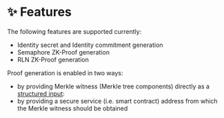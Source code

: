 # ✨ Features

The following features are supported currently:

* Identity secret and Identity commitment generation
* Semaphore ZK-Proof generation
* RLN ZK-Proof generation

Proof generation is enabled in two ways:

* by providing Merkle witness (Merkle tree components) directly as a [structured input](https://github.com/privacy-scaling-explorations/crypt-keeper-extension/blob/817ec0e1f336ab61c9c70f4918853e7c279dd21d/src/types/index.ts#L56):&#x20;
* by providing a secure service (i.e. smart contract) address from which the Merkle witness should be obtained

